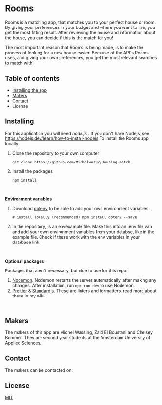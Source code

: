 # Rooms

Rooms is a matching app, that matches you to your perfect house or room. By giving your preferences in your budget and where you want to live, you get the most fitting result. After reviewing the house and information about the house, you can decide if this is the match for you!

The most important reason that Rooms is being made, is to make the process of looking for a new house easier. Because of the API's Rooms uses, and giving your own preferences, you get the most relevant searches to match with!


## Table of contents

- [Installing the app](#Installeren)
- [Makers](#Makers)
- [Contact](#Contact)
- [License](#License)

## Installing

For this application you will need _node.js_ . If you don't have Nodejs, see: https://nodejs.dev/learn/how-to-install-nodejs
To install the Rooms app locally:

1. Clone the repository to your own computer

   `git clone https://github.com/Michelwas97/Housing-match`

2. Install the packages

   `npm install `

<br> 
 
**Environment variables**

1.  Download [dotenv](https://www.npmjs.com/package/dotenv) to be able to add your own environment variables.

    `# install locally (recommended) npm install dotenv --save`

2.  In the repository, is an envexample file. Make this into an .env file van and add your own environment variables from your databse, like in the example file. Check if these work with the env variables in your database link.

<br>

**Optional packages**

Packages that aren't necessary, but nice to use for this repo:

1. [Nodemon](https://www.npmjs.com/package/nodemon). Nodemon restarts the server automatically, after making any changes. After installation, run `npm run dev` to use Nodemon.
2. [Prettier](https://prettier.io/) & [Standardjs](https://standardjs.com/). These are linters and formatters, read more about these in my wiki.

<br>

## Makers

The makers of this app are Michel Wassing, Zaid El Boustani and  Chelsey Bommer. They are second year students at the Amsterdam University of Applied Sciences.

## Contact

The makers can be contacted on:

## License

[MIT](https://opensource.org/licenses/MIT)
